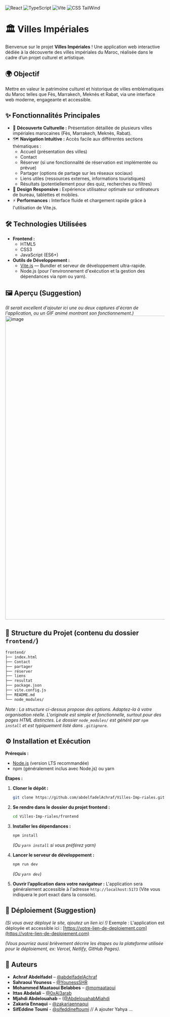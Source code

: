 ![React](https://img.shields.io/badge/react-%2320232a.svg?style=for-the-badge&logo=react&logoColor=%2361DAFB) ![TypeScript](https://img.shields.io/badge/typescript-%23007ACC.svg?style=for-the-badge&logo=typescript&logoColor=white) ![Vite](https://img.shields.io/badge/vite-%23646CFF.svg?style=for-the-badge&logo=vite&logoColor=white) ![CSS TailWind](https://img.shields.io/badge/TailwindCSS-%23646CFF.svg?style=for-the-badge&logo=TailwindCSS&logoColor=white)

# 🏛️ Villes Impériales

Bienvenue sur le projet **Villes Impériales** ! Une application web interactive dédiée à la découverte des villes impériales du Maroc, réalisée dans le cadre d’un projet culturel et artistique.

## 🌍 Objectif

Mettre en valeur le patrimoine culturel et historique de villes emblématiques du Maroc telles que Fès, Marrakech, Meknès et Rabat, via une interface web moderne, engageante et accessible.

## ✨ Fonctionnalités Principales

*   📜 **Découverte Culturelle :** Présentation détaillée de plusieurs villes impériales marocaines (Fès, Marrakech, Meknès, Rabat).
*   🗺️ **Navigation Intuitive :** Accès facile aux différentes sections thématiques :
    *   Accueil (présentation des villes)
    *   Contact
    *   Réserver (si une fonctionnalité de réservation est implémentée ou prévue)
    *   Partager (options de partage sur les réseaux sociaux)
    *   Liens utiles (ressources externes, informations touristiques)
    *   Résultats (potentiellement pour des quiz, recherches ou filtres)
*   📱 **Design Responsive :** Expérience utilisateur optimale sur ordinateurs de bureau, tablettes et mobiles.
*   ⚡ **Performances :** Interface fluide et chargement rapide grâce à l'utilisation de Vite.js.

## 🛠️ Technologies Utilisées

*   **Frontend :**
    *   HTML5
    *   CSS3
    *   JavaScript (ES6+)
*   **Outils de Développement :**
    *   [Vite.js](https://vitejs.dev/) — Bundler et serveur de développement ultra-rapide.
    *   Node.js (pour l'environnement d'exécution et la gestion des dépendances via npm ou yarn).

## 🖼️ Aperçu (Suggestion)

*(Il serait excellent d'ajouter ici une ou deux captures d'écran de l'application, ou un GIF animé montrant son fonctionnement.)*
<img width="959" alt="image" src="https://github.com/user-attachments/assets/eb3d7c09-aa83-4b89-9e3a-b7cc0e20fc19" />

## 📁 Structure du Projet (contenu du dossier `frontend/`)
```bash
frontend/
├── index.html
├── Contact
├── partager
├── réserver
├── liens
├── resultat
├── package.json
├── vite.config.js
├── README.md
└── node_modules/
```
*Note : La structure ci-dessus propose des options. Adaptez-la à votre organisation réelle. L'originale est simple et fonctionnelle, surtout pour des pages HTML distinctes.*
*Le dossier `node_modules/` est généré par `npm install` et est typiquement listé dans `.gitignore`.*

## ⚙️ Installation et Exécution

**Prérequis :**
*   [Node.js](https://nodejs.org/) (version LTS recommandée)
*   npm (généralement inclus avec Node.js) ou yarn

**Étapes :**

1.  **Cloner le dépôt :**
    ```bash
    git clone https://github.com/abdelfadelAchraf/Villes-Imp-riales.git
    ```

2.  **Se rendre dans le dossier du projet frontend :**
    ```bash
    cd Villes-Imp-riales/frontend
    ```

3.  **Installer les dépendances :**
    ```bash
    npm install
    ```
    *(Ou `yarn install` si vous préférez yarn)*

4.  **Lancer le serveur de développement :**
    ```bash
    npm run dev
    ```
    *(Ou `yarn dev`)*

5.  **Ouvrir l’application dans votre navigateur :**
    L'application sera généralement accessible à l'adresse `http://localhost:5173` (Vite vous indiquera le port exact dans la console).

## 🚀 Déploiement (Suggestion)

*(Si vous avez déployé le site, ajoutez un lien ici !)*
Exemple : L'application est déployée et accessible ici : [https://votre-lien-de-deploiement.com](https://votre-lien-de-deploiement.com)

*(Vous pourriez aussi brièvement décrire les étapes ou la plateforme utilisée pour le déploiement, ex: Vercel, Netlify, GitHub Pages).*

## 👥 Auteurs

*   **Achraf Abdelfadel** – [@abdelfadelAchraf](https://github.com/abdelfadelAchraf)
*   **Sahraoui Youness** – [@YounessSHR](https://github.com/YounessSHR)
*   **Mohammed Maataoui Belabbes** – [@momaataoui](https://github.com/momaataoui)
*   **Ittas Abdelali** – [@0xAl3arab](https://github.com/0xAl3arab)
*   **Mjahdi Abdelouahab** – ([@AbdelouahabMjahdi](https://github.com/AbdelouahabMjahdi)
*   **Zakaria Ennaqui** – [@zakariaennaqui](https://github.com/zakariaennaqui)
*   **SifEddine Toumi** - [@sifeddineftoumi](https://github.com/sifeddineftoumi)
  // A ajouter Yahya ...
